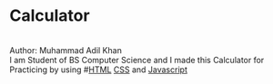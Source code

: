 # Calculator
<br>
Author: Muhammad Adil Khan
<br>
I am Student of BS Computer Science and I made this Calculator for Practicing by using #<u>HTML</u> <u>CSS</u> and <u>Javascript</u>
